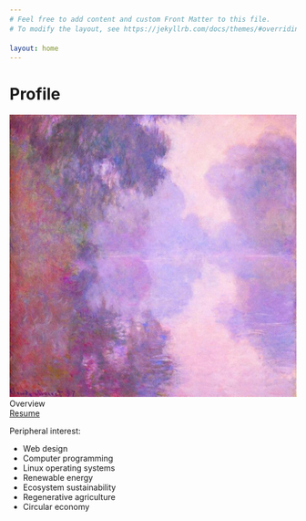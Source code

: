 ```yaml
---
# Feel free to add content and custom Front Matter to this file.
# To modify the layout, see https://jekyllrb.com/docs/themes/#overriding-theme-defaults

layout: home
---
```


<h1 class="post-title">Profile</h1>

<img src="/image/ClaudeMonet.RiverSeine.jpg" alt="monet">

<br>
Overview
<br>
<a href="/link/resume.pdf">Resume</a>

Peripheral interest:
<ul>
  <li>Web design</li>
  <li>Computer programming</li>
  <li>Linux operating systems</li>
  <li>Renewable energy</li>
  <li>Ecosystem sustainability</li>
  <li>Regenerative agriculture</li>
  <li>Circular economy</li>
</ul>
